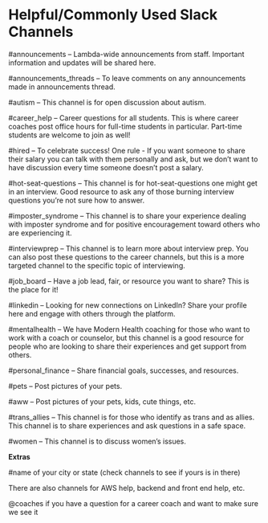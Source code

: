 # Helpful/Commonly Used Slack Channels

#announcements – Lambda-wide announcements from staff. Important information and updates will be shared here.

#announcements_threads – To leave comments on any announcements made in announcements thread.

#autism – This channel is for open discussion about autism.

#career_help – Career questions for all students. This is where career coaches post office hours for full-time students in particular. Part-time students are welcome to join as well!

#hired – To celebrate success! One rule - If you want someone to share their salary you can talk with them personally and ask, but we don’t want to have discussion every time someone doesn’t post a salary.

#hot-seat-questions – This channel is for hot-seat-questions one might get in an interview. Good resource to ask any of those burning interview questions you’re not sure how to answer.

#imposter_syndrome – This channel is to share your experience dealing with imposter syndrome and for positive encouragement toward others who are experiencing it.

#interviewprep – This channel is to learn more about interview prep. You can also post these questions to the career channels, but this is a more targeted channel to the specific topic of interviewing.

#job_board – Have a job lead, fair, or resource you want to share? This is the place for it!

#linkedin – Looking for new connections on LinkedIn? Share your profile here and engage with others through the platform.

#mentalhealth – We have Modern Health coaching for those who want to work with a coach or counselor, but this channel is a good resource for people who are looking to share their experiences and get support from others.

#personal_finance – Share financial goals, successes, and resources.

#pets – Post pictures of your pets.

#aww – Post pictures of your pets, kids, cute things, etc.

#trans_allies – This channel is for those who identify as trans and as allies. This channel is to share experiences and ask questions in a safe space.

#women – This channel is to discuss women’s issues.

**Extras**

#name of your city or state (check channels to see if yours is in there)

There are also channels for AWS help, backend and front end help, etc.

@coaches if you have a question for a career coach and want to make sure we see it
